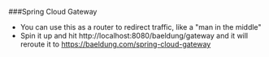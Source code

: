 ###Spring Cloud Gateway
- You can use this as a router to redirect traffic, like a "man in the middle"
- Spin it up and hit http://localhost:8080/baeldung/gateway and it will reroute it to https://baeldung.com/spring-cloud-gateway
